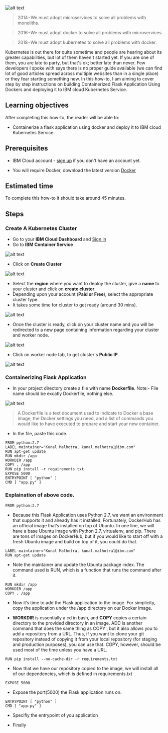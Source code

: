 ![alt text](images/banner.png)

> 2014 - We must adopt microservices to solve all problems with monoliths.

> 2016 - We must adopt docker to solve all problems with microservices.

> 2018 - We must adopt kubernetes to solve all problems with docker.

Kubernetes is out there for quite sometime and people are hearing about its greater capabilities, but lot of them haven't started yet. If you are one of them, you are late to party, but that's ok; better late than never. Few developers I spoke with says there is no proper guide available (we can find lot of good articles spread across multiple websites than in a single place) or they fear starting something new. In this how-to, I am aiming to cover step by step instructions on building Containerized Flask Application Using Dockers and deploying it to IBM cloud Kubernetes Service.

## Learning objectives
After completing this how-to, the reader will be able to:

* Containerize a flask application using docker and deploy it to IBM cloud Kubernetes Service.

## Prerequisites

* IBM Cloud account - [sign up](https://console.bluemix.net/registration/) if you don't have an account yet.

* You will require Docker, download the latest version [Docker](https://www.docker.com/get-docker)

## Estimated time

To complete this how-to it should take around 45 minutes.

## Steps

### Create A Kubernetes Cluster

* Go to your **IBM Cloud Dashboard** and [Sign in](https://console.bluemix.net/dashboard/apps/)
* Go to **IBM Container Service**

![alt text](images/image1.png)

* Click on **Create Cluster**

![alt text](images/image2.png)

* Select the **region** where you want to deploy the cluster, give a **name** to your cluster and click on **create cluster**.
* Depending upon your account (**Paid or Free**), select the appropriate cluster type.
* It takes some time for cluster to get ready (around 30 mins).

![alt text](images/image3.png)

* Once the cluster is ready, click on your cluster name and you will be redirected to a new page containing information regarding your cluster and worker node.

![alt text](images/image4.png)

* Click on worker node tab, to get cluster's **Public IP**.

![alt text](images/image5.png)

### Containerizing Flask Application

* In your project directory create a file with name **Dockerfile**. Note:- File name should be excatly Dockerfile, nothing else.

![alt text](images/image6.png)

> A Dockerfile is a text document used to indicate to Docker a base image, the Docker settings you need, and a list of commands you would like to have executed to prepare and start your new container.

* In the file, paste this code.

```
FROM python:2.7
LABEL maintainer="Kunal Malhotra, kunal.malhotra1@ibm.com"
RUN apt-get update
RUN mkdir /app
WORKDIR /app
COPY . /app
RUN pip install -r requirements.txt
EXPOSE 5000
ENTRYPOINT [ "python" ]
CMD [ "app.py" ]
```

### Explaination of above code.

```
FROM python:2.7
```

* Because this Flask Application uses Python 2.7, we want an environment that supports it and already has it installed. Fortunately, DockerHub has an official image that’s installed on top of Ubuntu. In one line, we will have a base Ubuntu image with Python 2.7, virtualenv, and pip. There are tons of images on DockerHub, but if you would like to start off with a fresh Ubuntu image and build on top of it, you could do that.

```
LABEL maintainer="Kunal Malhotra, kunal.malhotra1@ibm.com"
RUN apt-get update
```

* Note the  maintainer and update the Ubuntu package index. The command used is RUN, which is a function that runs the command after it.

```
RUN mkdir /app
WORKDIR /app
COPY . /app
```

* Now it’s time to add the Flask application to the image. For simplicity, copy the application under the /app directory on our Docker Image.

* **WORKDIR** is essentially a cd in bash, and **COPY** copies a certain directory to the provided directory in an image. ADD is another command that does the same thing as COPY , but it also allows you to add a repository from a URL. Thus, if you want to clone your git repository instead of copying it from your local repository (for staging and production purposes), you can use that. COPY, however, should be used most of the time unless you have a URL.

```
RUN pip install --no-cache-dir -r requirements.txt
```
* Now that we have our repository copied to the image, we will install all of our dependencies, which is defined in requirements.txt

```
EXPOSE 5000
```
* Expose the port(5000) the Flask application runs on.

```
ENTRYPOINT [ "python" ]
CMD [ "app.py" ]
```
* Specifiy the entrypoint of you application



* Finally












